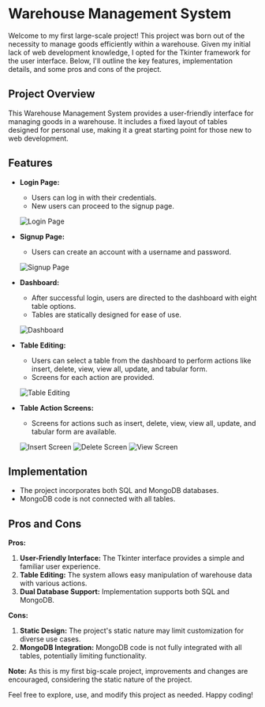 # Warehouse Management System

Welcome to my first large-scale project! This project was born out of the necessity to manage goods efficiently within a warehouse. Given my initial lack of web development knowledge, I opted for the Tkinter framework for the user interface. Below, I'll outline the key features, implementation details, and some pros and cons of the project.

## Project Overview

This Warehouse Management System provides a user-friendly interface for managing goods in a warehouse. It includes a fixed layout of tables designed for personal use, making it a great starting point for those new to web development.

## Features

- **Login Page:**
  - Users can log in with their credentials.
  - New users can proceed to the signup page.

  ![Login Page](https://github.com/Anjaneya02/DataBaseManagement/assets/142112958/fed8c592-eb5f-4455-b737-f22866eb3afd)

- **Signup Page:**
  - Users can create an account with a username and password.

  ![Signup Page](https://github.com/Anjaneya02/DataBaseManagement/assets/142112958/e3dd3ca5-cfc1-4725-b33e-016bc932917a)

- **Dashboard:**
  - After successful login, users are directed to the dashboard with eight table options.
  - Tables are statically designed for ease of use.

  ![Dashboard](https://github.com/Anjaneya02/DataBaseManagement/assets/142112958/a082e4f5-f594-4973-9ef0-2239ef9467eb)

- **Table Editing:**
  - Users can select a table from the dashboard to perform actions like insert, delete, view, view all, update, and tabular form.
  - Screens for each action are provided.

  ![Table Editing](https://github.com/Anjaneya02/DataBaseManagement/assets/142112958/4dae97ea-0251-4c41-a464-73e2fbe79304)

- **Table Action Screens:**
  - Screens for actions such as insert, delete, view, view all, update, and tabular form are available.

  ![Insert Screen](https://github.com/Anjaneya02/DataBaseManagement/assets/142112958/e9aa45fd-423c-4a11-a8aa-2dbd9bbe5ff5)
  ![Delete Screen](https://github.com/Anjaneya02/DataBaseManagement/assets/142112958/1e3a4c89-763b-4a93-98c4-5d1cd87f3f4c)
  ![View Screen](https://github.com/Anjaneya02/DataBaseManagement/assets/142112958/99e96a50-d1b1-459a-ac54-8dac62154432)

## Implementation

- The project incorporates both SQL and MongoDB databases.
- MongoDB code is not connected with all tables.

## Pros and Cons

**Pros:**
1. **User-Friendly Interface:** The Tkinter interface provides a simple and familiar user experience.
2. **Table Editing:** The system allows easy manipulation of warehouse data with various actions.
3. **Dual Database Support:** Implementation supports both SQL and MongoDB.

**Cons:**
1. **Static Design:** The project's static nature may limit customization for diverse use cases.
2. **MongoDB Integration:** MongoDB code is not fully integrated with all tables, potentially limiting functionality.

**Note:** As this is my first big-scale project, improvements and changes are encouraged, considering the static nature of the project.

Feel free to explore, use, and modify this project as needed. Happy coding!
